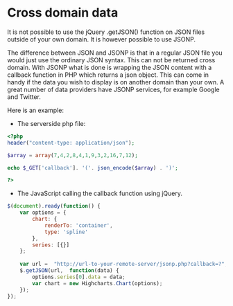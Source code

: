 Cross domain data
=================

It is not possible to use the jQuery .getJSON() function on JSON files outside of your own domain. It is however possible to use JSONP.

The difference between JSON and JSONP is that in a regular JSON file you would just use the ordinary JSON syntax. This can not be returned cross domain. With JSONP what is done is wrapping the JSON content with a callback function in PHP which returns a json object. This can come in handy if the data you wish to display is on another domain than your own. A great number of data providers have JSONP services, for example Google and Twitter.

Here is an example:

*   The serverside php file:

```php
<?php
header("content-type: application/json"); 

$array = array(7,4,2,8,4,1,9,3,2,16,7,12);

echo $_GET['callback']. '('. json_encode($array) . ')';    

?>
```
    

*   The JavaScript calling the callback function using jQuery.

```js
$(document).ready(function() {
    var options = {
        chart: {
            renderTo: 'container',
            type: 'spline'
        },
        series: [{}]
    };
    
    var url =  "http://url-to-your-remote-server/jsonp.php?callback=?";
    $.getJSON(url,  function(data) {
        options.series[0].data = data;
        var chart = new Highcharts.Chart(options);
    });
});
```